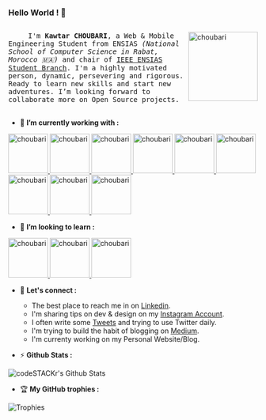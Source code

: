 ### Hello World ! 👋

<!--
**choubari/choubari** is a ✨ _special_ ✨ repository because its `README.md` (this file) appears on your GitHub profile.

Here are some ideas to get you started:

- 🔭 I’m currently working on ...
- 🌱 I’m currently learning ...
- 👯 I’m looking to collaborate on ...
- 🤔 I’m looking for help with ...
- 💬 Ask me about ...
- 📫 How to reach me: ...
- 😄 Pronouns: ...
- ⚡ Fun fact: ...
-->

## 

<img alt="choubari" align="right" src="https://devstickers.com/assets/img/pro/wq5o.png" width="140">
<samp><p align=”justify” style="text-indent:40px;"> I'm <b>Kawtar CHOUBARI</b>, a Web & Mobile Engineering Student from ENSIAS <i>(National School of Computer Science in Rabat, Morocco 🇲🇦)</i> and chair of 
<a href="https://ieee-ensias.tech/">IEEE ENSIAS Student Branch</a>. I'm a highly motivated person, dynamic, persevering and rigorous. Ready to learn new skills and start new adventures. I’m looking forward to collaborate more on Open Source projects.</p></samp>

## 

- 🔭 **I’m currently working with :**
<p float="left">
 <a href="https://www.java.com/">
<img alt="choubari" src="https://devstickers.com/assets/img/pro/7kaq.png" width="80">
 </a>
 <a href="https://www.android.com/">
<img alt="choubari" src="https://devstickers.com/assets/img/pro/zl8i.png" width="80">
 </a>
 <a href="https://www.python.org/">
<img alt="choubari" src="https://devstickers.com/assets/img/pro/p3jo.png" width="80">
 </a>
 <a href="https://en.wikipedia.org/wiki/HTML">
<img alt="choubari" src="https://devstickers.com/assets/img/pro/iqm9.png" width="80">
 </a>
 <a href="https://en.wikipedia.org/wiki/CCS3">
<img alt="choubari" src="https://devstickers.com/assets/img/pro/8pnd.png" width="80">
  </a>
 <a href="https://en.wikipedia.org/wiki/JavaScript">
<img alt="choubari" src="https://devstickers.com/assets/img/pro/i4eg.png" width="80">
  </a>
 <a href="https://dart.dev/">
<img alt="choubari" src="https://devstickers.com/assets/img/pro/rvwm.png" width="80">
  </a>
 <a href="https://git-scm.com/">
<img alt="choubari" src="https://devstickers.com/assets/img/pro/apiv.png" width="80">
  </a>
 <a href="https://code.visualstudio.com/">
<img alt="choubari" src="https://devstickers.com/assets/img/pro/saxu.png" width="80">
  </a>
</p>

- 🌱 **I’m looking to learn :**
<p float="left">
 <a href="https://reactjs.org/">
<img alt="choubari" src="https://devstickers.com/assets/img/pro/z392.png" width="80">
  </a>
 <a href="https://nodejs.org/en/">
<img alt="choubari" src="https://devstickers.com/assets/img/pro/iuw5.png" width="80">
  </a>
 <a href="https://kotlinlang.org/">
<img alt="choubari" src="https://devstickers.com/assets/img/pro/g2sh.png" width="80">
  </a>
</p>

- 💬 **Let's connect :**
  * The best place to reach me in on [Linkedin](https://www.linkedin.com/in/kawtar-choubari-2226b0150/).
  * I'm sharing tips on dev & design on my [Instagram Account](http://instagram.com/choubari_).
  * I often write some [Tweets](https://twitter.com/choubari_) and trying to use Twitter daily. 
  * I'm trying to build the habit of blogging on [Medium](https://medium.com/@choubari). 
  * I'm currenty working on my Personal Website/Blog.



- :zap: **Github Stats :**
<img align="center" alt="codeSTACKr's Github Stats" src="https://github-readme-stats.codestackr.vercel.app/api?username=choubari&show_icons=true&hide_border=true&count_private=true" />

- :trophy: **My GitHub trophies :** 

![Trophies](https://github-profile-trophy.vercel.app/?username=choubari)
